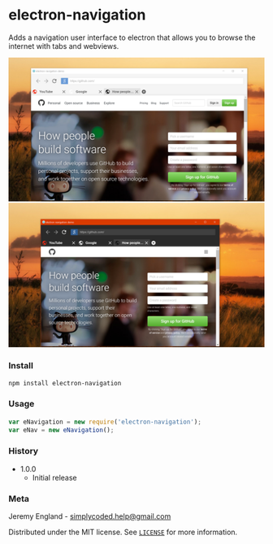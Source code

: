 # electron-navigation
Adds a navigation user interface to electron that allows you to browse the internet with tabs and webviews.

![](previews/light.png)
![](previews/dark.png)

### Install
```
npm install electron-navigation
```

### Usage
```javascript
var eNavigation = new require('electron-navigation');
var eNav = new eNavigation();
```

### History
* 1.0.0
	* Initial release

### Meta

Jeremy England - [simplycoded.help@gmail.com](mailto:simplycoded.help@gmail.com)

Distributed under the MIT license. See [`LICENSE`](https://spdx.org/licenses/MIT.html) for more information.